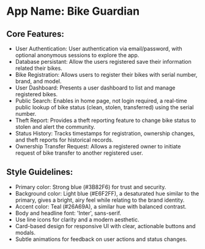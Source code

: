 # **App Name**: Bike Guardian

## Core Features:

- User Authentication: User authentication via email/password, with optional anonymous sessions to explore the app.
- Database persistant: Allow the users registered save their information related their bikes.
- Bike Registration: Allows users to register their bikes with serial number, brand, and model.
- User Dashboard: Presents a user dashboard to list and manage registered bikes.
- Public Search: Enables in home page, not login required, a real-time public lookup of bike status (clean, stolen, transferred) using the serial number.
- Theft Report: Provides a theft reporting feature to change bike status to stolen and alert the community.
- Status History: Tracks timestamps for registration, ownership changes, and theft reports for historical records.
- Ownership Transfer Request: Allows a registered owner to initiate request of bike transfer to another registered user.

## Style Guidelines:

- Primary color: Strong blue (#3B82F6) for trust and security.
- Background color: Light blue (#E6F2FF), a desaturated hue similar to the primary, gives a bright, airy feel while relating to the brand identity.
- Accent color: Teal (#26A69A), a similar hue with balanced contrast.
- Body and headline font: 'Inter', sans-serif.
- Use line icons for clarity and a modern aesthetic.
- Card-based design for responsive UI with clear, actionable buttons and modals.
- Subtle animations for feedback on user actions and status changes.